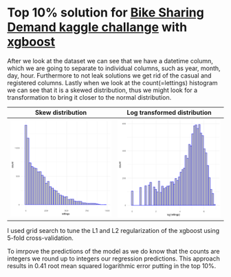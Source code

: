 # Top 10% solution for [Bike Sharing Demand kaggle challange](https://www.kaggle.com/c/bike-sharing-demand) with [xgboost](https://xgboost.readthedocs.io/en/latest/)

After we look at the dataset we can see that we have a datetime column, which we are going to separate to individual columns, such as year, month, day, hour. Furthermore to not leak solutions we get rid of the casual and registered columns. Lastly when we look at the count(=lettings) histogram we can see that it is a skewed distribution, thus we might look for a transformation to bring it closer to the normal distribution.

| Skew distribution | Log transformed distribution |
|-------------------|------------------------------|
| ![](lettings.png "Skew distribution") | ![](log_lettings.png "Log transformed distribution") |

I used grid search to tune the L1 and L2 regularization of the xgboost using 5-fold cross-validation.

To imrpove the predictions of the model as we do know that the counts are integers we round up to integers our regression predictions. This approach results in 0.41 root mean squared logarithmic error putting in the top 10%.
